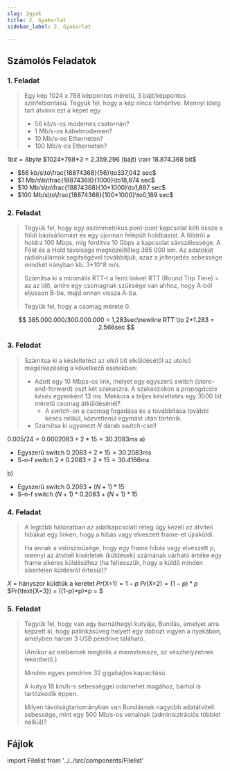 ```yaml
---
slug: 2gyak
title: 2. Gyakorlat
sidebar_label: 2. Gyakorlat

---
```

## Számolós Feladatok

### 1. Feladat

> Egy kép 1024 x 768 képpontos méretű, 3 bájt/képpontos színfelbontású.  Tegyük fel, hogy a kép nincs tömörítve.
> Mennyi ideig tart átvinni ezt a képet egy
>
> * 56 kb/s-os modemes csatornán?
> * 1 Mb/s-os kábelmodemen?
> * 10 Mb/s-os Etherneten?
> * 100 Mb/s-os Etherneten?

$1 bit = 8 byte$
$1024*768*3 = 2.359.296 (bájt) \rarr 18.874.368 bit$
- $56 kb/s\to\frac{18874368}{56}\to337,042 sec$
- $1 Mb/s\to\frac{18874368}{1000}\to18,874 sec$ 
- $10 Mb/s\to\frac{18874368}{10*1000}\to1,887 sec$ 
- $100 Mb/s\to\frac{18874368}{100*1000}\to0,189 sec$ 
### 2. Feladat

> Tegyük fel, hogy egy aszimmetrikus pont-pont kapcsolat köti össze a földi bázisállomást és egy újonnan felépült holdbázist.
> A földről a holdra 100 Mbps, míg fordítva 10 Gbps a kapcsolat sávszélessége.
> A Föld és a Hold távolsága megközelítőleg 385 000 km.
> Az adatokat rádióhullámok segítségével továbbítjuk, azaz a jelterjedés sebessége mindkét irányban kb. 3*10^8 m/s.
>
> Számítsa ki a minimális RTT-t a fenti linkre! RTT (Round Trip Time) = az az idő, amire egy csomagnak szüksége van ahhoz, hogy A-ból eljusson B-be, majd onnan vissza A-ba.
>
> Tegyük fel, hogy a csomag mérete 0.

$$
385.000.000/300.000.000 = 1,283sec\newline
RTT \to 2*1.283 = 2.566sec
$$

### 3. Feladat

> Számítsa ki a késleltetést az első bit elküldésétől az utolsó megérkezéséig a következő esetekben:
>
> * Adott egy 10 Mbps-os link, melyet egy egyszerű _switch_ (store-and-forward) oszt két szakaszra. A szakaszokon a _propagációs késés_ egyenként 13 ms. Mekkora a teljes késleltetés egy 3500 bit méretű csomag átküldésénél?
>   * A _switch_-en a csomag fogadása és a továbbítása további késés nélkül, közvetlenül egymást után történik.
> * Számítsa ki ugyanezt _N_ darab _switch_-csel!


$0.005 / 24=0.0002083+2*15=30.2083ms$
a)
- Egyszerű switch
	$0.2083+2*15=30.2083ms$
- S-n-f switch
	$2*0.2083+2*15=30.4166ms$
	
b)
- Egyszerű switch
	$0.2083+(N+1)*15$
- S-n-f switch
	$(N+1)*0.2083+(N+1)*15$

### 4. Feladat

> A legtöbb hálózatban az adatkapcsolati réteg úgy kezeli az átviteli hibákat egy linken, hogy a hibás vagy elveszett frame-et újraküldi.
>
> Ha annak a valószínűsége, hogy egy frame hibás vagy elveszett p, mennyi az átviteli kisérletek (küldések) számának várható értéke egy frame sikeres küldéséhez (ha feltesszük, hogy a küldő minden sikertelen küldésről értesül)?

$X$ = hányszor küldtük a keretet
$Pr(\text{X=1}) = 1-p$
$Pr(\text{X=2}) = (1-p)*p$
$Pr(\text{X=3}) = ((1-p)*p)*p = $

### 5. Feladat

> Tegyük fel, hogy van egy bernáthegyi kutyája, Bundás, amelyet arra képzett ki, hogy pálinkásüveg helyett egy dobozt vigyen a nyakában, amelyben három 3 USB pendrive taláható.
>
> (Amikor az embernek megtelik a merevlemeze, az vészhelyzetnek tekinthető.) 
>
> Minden egyes pendrive 32 gigabájtos kapacitású.
>
> A kutya 18 km/h-s sebességgel odamehet magához, bárhol is tartózkodik éppen.
>
> Milyen távolságtartományban van Bundásnak nagyobb adatátviteli sebessége, mint egy 500 Mb/s-os vonalnak (adminisztrációs többlet nélkül)?

## Fájlok

import Filelist from '../../src/components/Filelist'

<Filelist folder="tele/gyak2" />
<!--stackedit_data:
eyJoaXN0b3J5IjpbLTExODAzNzQxMTEsLTgyNzQ5NjgyM119
-->